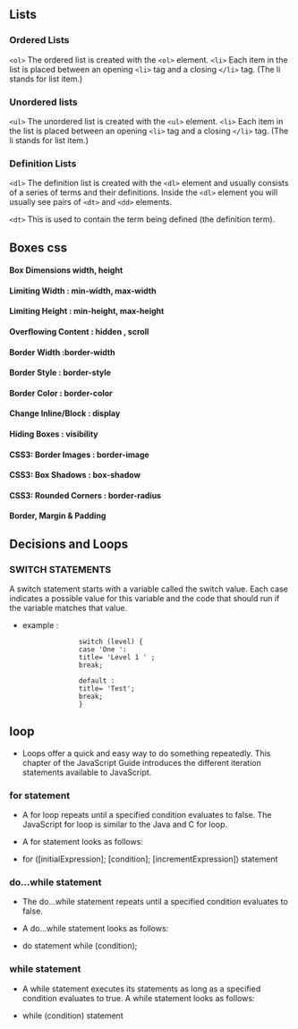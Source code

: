 ## Lists

### Ordered Lists

`<ol>`
The ordered list is created with the `<ol>` element.
`<li>`
Each item in the list is placed between an opening `<li>` tag
and a closing `</li>` tag. (The li stands for list item.)

### Unordered lists

`<ul>`
The unordered list is created with the `<ul>` element.
`<li>`
Each item in the list is placed between an opening `<li>` tag
and a closing `</li>` tag. (The li stands for list item.)

### Definition Lists

`<dl>`
The definition list is created with the `<dl>` element and usually
consists of a series of terms and their definitions.
Inside the `<dl>` element you will usually see pairs of `<dt>` and
`<dd>` elements.

`<dt>`
This is used to contain the term being defined (the definition term).

## Boxes css

#### Box Dimensions  width, height
#### Limiting Width  : min-width, max-width
#### Limiting Height : min-height, max-height
#### Overflowing Content : hidden , scroll
#### Border Width :border-width
#### Border Style : border-style
#### Border Color : border-color
#### Change Inline/Block : display
#### Hiding Boxes : visibility
#### CSS3: Border Images : border-image
#### CSS3: Box Shadows : box-shadow
#### CSS3: Rounded Corners : border-radius
#### Border, Margin & Padding

## Decisions and Loops

### SWITCH STATEMENTS 

A switch statement starts with a variable called the switch value.
Each case indicates a possible value for this variable and the
code that should run if the variable matches that value. 

- example :

                    switch (level) {
                    case 'One ':
                    title= 'Level 1 ' ;
                    break; 

                    default :
                    title= 'Test';
                    break;
                    }

## loop

- Loops offer a quick and easy way to do something repeatedly. This chapter of the JavaScript Guide introduces the different iteration statements available to JavaScript.

### for statement
* A for loop repeats until a specified condition evaluates to false. The JavaScript for loop is similar to the Java and C for loop.

* A for statement looks as follows:

- for ([initialExpression]; [condition]; [incrementExpression])
statement

### do...while statement

* The do...while statement repeats until a specified condition evaluates to false.

* A do...while statement looks as follows:

- do
    statement
  while (condition);

### while statement

* A while statement executes its statements as long as a specified condition evaluates to true. A while statement looks as follows:

- while (condition)
   statement
